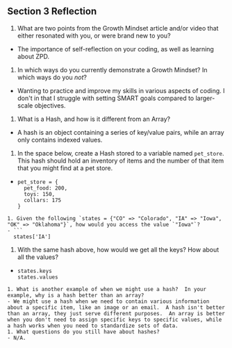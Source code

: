 ## Section 3 Reflection

1. What are two points from the Growth Mindset article and/or video that either resonated with you, or were brand new to you?
  - The importance of self-reflection on your coding, as well as learning about ZPD.
1. In which ways do you currently demonstrate a Growth Mindset? In which ways do you _not_?
  - Wanting to practice and improve my skills in various aspects of coding.  I don't in that I struggle with setting SMART goals compared to larger-scale objectives.
1. What is a Hash, and how is it different from an Array?
  - A hash is an object containing a series of key/value pairs, while an array only contains indexed values.
1. In the space below, create a Hash stored to a variable named `pet_store`.  This hash should hold an inventory of items and the number of that item that you might find at a pet store.
  - ```
    pet_store = {
      pet_food: 200,
      toys: 150,
      collars: 175
    }
  ```
1. Given the following `states = {"CO" => "Colorado", "IA" => "Iowa", "OK" => "Oklahoma"}`, how would you access the value `"Iowa"`?
  - ```
    states['IA']
  ```
1. With the same hash above, how would we get all the keys?  How about all the values?
  - ```
    states.keys
    states.values
  ```
1. What is another example of when we might use a hash?  In your example, why is a hash better than an array?
  - We might use a hash when we need to contain various information about a specific item, like an image or an email.  A hash isn't better than an array, they just serve different purposes.  An array is better when you don't need to assign specific keys to specific values, while a hash works when you need to standardize sets of data.
1. What questions do you still have about hashes?
  - N/A.
